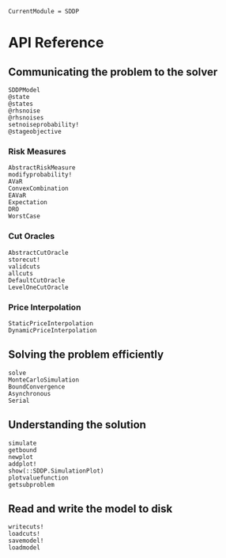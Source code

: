 ```@meta
CurrentModule = SDDP
```

# API Reference

## Communicating the problem to the solver

```@docs
SDDPModel
@state
@states
@rhsnoise
@rhsnoises
setnoiseprobability!
@stageobjective
```

### Risk Measures
```@docs
AbstractRiskMeasure
modifyprobability!
AVaR
ConvexCombination
EAVaR
Expectation
DRO
WorstCase
```

### Cut Oracles
```@docs
AbstractCutOracle
storecut!
validcuts
allcuts
DefaultCutOracle
LevelOneCutOracle
```

### Price Interpolation
```@docs
StaticPriceInterpolation
DynamicPriceInterpolation
```


## Solving the problem efficiently
```@docs
solve
MonteCarloSimulation
BoundConvergence
Asynchronous
Serial
```
## Understanding the solution
```@docs
simulate
getbound
newplot
addplot!
show(::SDDP.SimulationPlot)
plotvaluefunction
getsubproblem
```

## Read and write the model to disk

```@docs
writecuts!
loadcuts!
savemodel!
loadmodel
```
